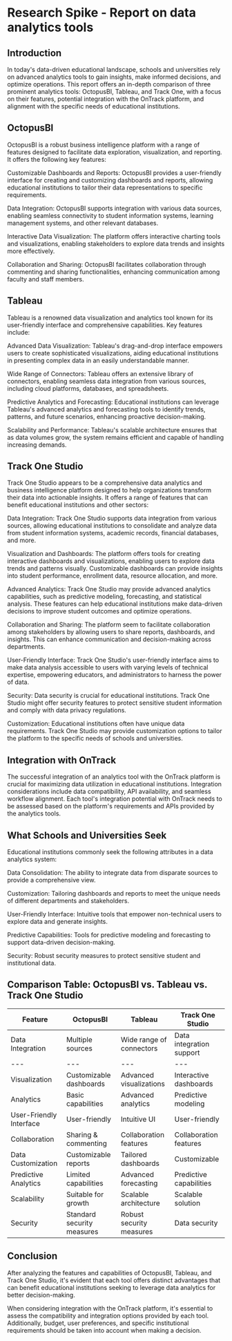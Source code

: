 # Research Spike - Report on data analytics tools

## Introduction

In today's data-driven educational landscape, schools and universities rely on advanced analytics
tools to gain insights, make informed decisions, and optimize operations. This report offers an
in-depth comparison of three prominent analytics tools: OctopusBI, Tableau, and Track One, with a
focus on their features, potential integration with the OnTrack platform, and alignment with the
specific needs of educational institutions.

## OctopusBI

OctopusBI is a robust business intelligence platform with a range of features designed to facilitate
data exploration, visualization, and reporting. It offers the following key features:

Customizable Dashboards and Reports: OctopusBI provides a user-friendly interface for creating and
customizing dashboards and reports, allowing educational institutions to tailor their data
representations to specific requirements.

Data Integration: OctopusBI supports integration with various data sources, enabling seamless
connectivity to student information systems, learning management systems, and other relevant
databases.

Interactive Data Visualization: The platform offers interactive charting tools and visualizations,
enabling stakeholders to explore data trends and insights more effectively.

Collaboration and Sharing: OctopusBI facilitates collaboration through commenting and sharing
functionalities, enhancing communication among faculty and staff members.

## Tableau

Tableau is a renowned data visualization and analytics tool known for its user-friendly interface
and comprehensive capabilities. Key features include:

Advanced Data Visualization: Tableau's drag-and-drop interface empowers users to create
sophisticated visualizations, aiding educational institutions in presenting complex data in an
easily understandable manner.

Wide Range of Connectors: Tableau offers an extensive library of connectors, enabling seamless data
integration from various sources, including cloud platforms, databases, and spreadsheets.

Predictive Analytics and Forecasting: Educational institutions can leverage Tableau's advanced
analytics and forecasting tools to identify trends, patterns, and future scenarios, enhancing
proactive decision-making.

Scalability and Performance: Tableau's scalable architecture ensures that as data volumes grow, the
system remains efficient and capable of handling increasing demands.

## Track One Studio

Track One Studio appears to be a comprehensive data analytics and business intelligence platform
designed to help organizations transform their data into actionable insights. It offers a range of
features that can benefit educational institutions and other sectors:

Data Integration: Track One Studio supports data integration from various sources, allowing
educational institutions to consolidate and analyze data from student information systems, academic
records, financial databases, and more.

Visualization and Dashboards: The platform offers tools for creating interactive dashboards and
visualizations, enabling users to explore data trends and patterns visually. Customizable dashboards
can provide insights into student performance, enrollment data, resource allocation, and more.

Advanced Analytics: Track One Studio may provide advanced analytics capabilities, such as predictive
modeling, forecasting, and statistical analysis. These features can help educational institutions
make data-driven decisions to improve student outcomes and optimize operations.

Collaboration and Sharing: The platform seem to facilitate collaboration among stakeholders by
allowing users to share reports, dashboards, and insights. This can enhance communication and
decision-making across departments.

User-Friendly Interface: Track One Studio's user-friendly interface aims to make data analysis
accessible to users with varying levels of technical expertise, empowering educators, and
administrators to harness the power of data.

Security: Data security is crucial for educational institutions. Track One Studio might offer
security features to protect sensitive student information and comply with data privacy regulations.

Customization: Educational institutions often have unique data requirements. Track One Studio may
provide customization options to tailor the platform to the specific needs of schools and
universities.

## Integration with OnTrack

The successful integration of an analytics tool with the OnTrack platform is crucial for maximizing
data utilization in educational institutions. Integration considerations include data compatibility,
API availability, and seamless workflow alignment. Each tool's integration potential with OnTrack
needs to be assessed based on the platform's requirements and APIs provided by the analytics tools.

## What Schools and Universities Seek

Educational institutions commonly seek the following attributes in a data analytics system:

Data Consolidation: The ability to integrate data from disparate sources to provide a comprehensive
view.

Customization: Tailoring dashboards and reports to meet the unique needs of different departments
and stakeholders.

User-Friendly Interface: Intuitive tools that empower non-technical users to explore data and
generate insights.

Predictive Capabilities: Tools for predictive modeling and forecasting to support data-driven
decision-making.

Security: Robust security measures to protect sensitive student and institutional data.

## Comparison Table: OctopusBI vs. Tableau vs. Track One Studio

| **Feature**             | **OctopusBI**              | **Tableau**              | **Track One Studio**     |
| ----------------------- | -------------------------- | ------------------------ | ------------------------ |
| Data Integration        | Multiple sources           | Wide range of connectors | Data integration support |
| ---                     | ---                        | ---                      | ---                      |
| Visualization           | Customizable dashboards    | Advanced visualizations  | Interactive dashboards   |
| Analytics               | Basic capabilities         | Advanced analytics       | Predictive modeling      |
| User-Friendly Interface | User-friendly              | Intuitive UI             | User-friendly            |
| Collaboration           | Sharing & commenting       | Collaboration features   | Collaboration features   |
| Data Customization      | Customizable reports       | Tailored dashboards      | Customizable             |
| Predictive Analytics    | Limited capabilities       | Advanced forecasting     | Predictive capabilities  |
| Scalability             | Suitable for growth        | Scalable architecture    | Scalable solution        |
| Security                | Standard security measures | Robust security measures | Data security            |

## Conclusion

After analyzing the features and capabilities of OctopusBI, Tableau, and Track One Studio, it's
evident that each tool offers distinct advantages that can benefit educational institutions seeking
to leverage data analytics for better decision-making.

When considering integration with the OnTrack platform, it's essential to assess the compatibility
and integration options provided by each tool. Additionally, budget, user preferences, and specific
institutional requirements should be taken into account when making a decision.
